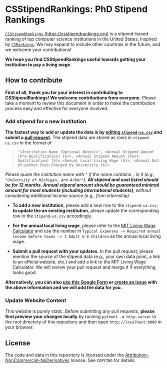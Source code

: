 # CSStipendRankings: PhD Stipend Rankings

[`CSStipendRankings` (https://csstipendrankings.org)](https://csstipendrankings.org) is a stipend-based ranking of top computer science institutions in the United States, inspired by [`CSRankings`](https://csrankings.org). We may expand to include other countries in the future, and we welcome your contributions!

**We hope you find CSStipendRankings useful towards getting your institution to pay a living wage.**

## How to contribute

**First of all, thank you for your interest in contributing to CSStipendRankings! We welcome contributions from everyone.** Please take a moment to review this document in order to make the contribution process easy and effective for everyone involved.

### Add stipend for a new institution
**The fastest way to add or update the data is by [editing `stipend-us.csv`](https://github.com/CSStipendRankings/CSStipendRankings/edit/main/stipend-us.csv) and submit a [pull request](https://github.com/CSStipendRankings/CSStipendRankings/pulls).** The stipend data are stored as rows in `stipend-us.csv` in the format of 

> ```"<Institution Name (Optional Notes)>", <Annual Stipend Amount (Pre-Qualification) ($)>, <Annual Stipend Amount (Post-Qualification) ($)>,<Annual Local Living Wage ($)>, <Annual Out-of-pocket Fees Charged by University ($)>```

*Please quote the institution name with `"` if the name contains `,` in it (e.g., `"University of Michigan, Ann Arbor"`). **All stipend and cost listed should be for 12 months. Annual stipend amount should be guaranteed minimal amount for most students (including international students)**, without considering additional income source (e.g., from internship).*


- **To add a new institution**, please add a new row to the `stipend-us.csv`; **to update the an existing institution**, please update the corresponding row in the `stipend-us.csv` accordingly. 

- **For the annual local living wage**, please refer to the [MIT Living Wage Calculator](http://livingwage.mit.edu/) and use the number in `Typical Expenses -> Required annual income before taxes -> 1 Adult & 0 Children` as the annual local living wage.

- **Submit a pull request with your updates.** In the pull request, please mention the source of the stipend data (e.g., your own data point, a link to an official website, etc.) and add a link to the 
MIT Living Wage Calculator. We will review your pull request and merge it if everything looks good.

**Alternatively, you can also [use this Google Form](https://docs.google.com/forms/d/e/1FAIpQLSdKIAu98jSzpw97Ojec2jpEUWI4QH75Ig-5Ccz33fQwLl783w/viewform) or [create an issue](https://github.com/CSStipendRankings/CSStipendRankings/issues/new/choose) with the above information and we will add the data for you.**

### Update Website Content

This website is purely static. Before submitting any pull requests, **please first preview your changes locally** by running `python3 -m http.server` in the root directory of this repository and then open `http://localhost:8000` in your browser.

## License
The code and data in this repository is licensed under the [Attribution-NonCommercial-NoDerivatives](https://creativecommons.org/licenses/by-nc-nd/4.0/) license. See `COPYING` for details.
